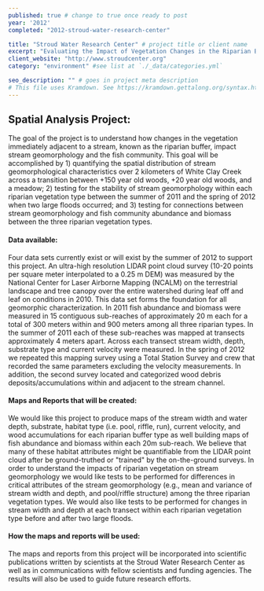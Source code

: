 ```yaml
---
published: true # change to true once ready to post
year: '2012'
completed: "2012-stroud-water-research-center"

title: "Stroud Water Research Center" # project title or client name
excerpt: "Evaluating the Impact of Vegetation Changes in the Riparian Buffer on Stream Geomorphology and the Fish Community" # shows on project list page
client_website: "http://www.stroudcenter.org"
category: "environment" #see list at `./_data/categories.yml`

seo_description: "" # goes in project meta description
# This file uses Kramdown. See https://kramdown.gettalong.org/syntax.html for syntax
---
```


## Spatial Analysis Project:
The goal of the project is to understand how changes in the vegetation immediately adjacent to a stream, known as the riparian buffer, impact stream geomorphology and the fish community. This goal will be accomplished by 1) quantifying the spatial distribution of stream geomorphological characteristics over 2 kilometers of White Clay Creek across a transition between +150 year old woods, +20 year old woods, and a meadow; 2) testing for the stability of stream geomorphology within each riparian vegetation type between the summer of 2011 and the spring of 2012 when two large floods occurred; and 3) testing for connections between stream geomorphology and fish community abundance and biomass between the three riparian vegetation types.

#### Data available:
Four data sets currently exist or will exist by the summer of 2012 to support this project. An ultra-high resolution LIDAR point cloud survey (10-20 points per square meter interpolated to a 0.25 m DEM) was measured by the National Center for Laser Airborne Mapping (NCALM) on the terrestrial landscape and tree canopy over the entire watershed during leaf off and leaf on conditions in 2010. This data set forms the foundation for all geomorphic characterization. In 2011 fish abundance and biomass were measured in 15 contiguous sub-reaches of approximately 20 m each for a total of 300 meters within and 900 meters among all three riparian types. In the summer of 2011 each of these sub-reaches was mapped at transects approximately 4 meters apart. Across each transect stream width, depth, substrate type and current velocity were measured. In the spring of 2012 we repeated this mapping survey using a Total Station Survey and crew that recorded the same parameters excluding the velocity measurements. In addition, the second survey located and categorized wood debris deposits/accumulations within and adjacent to the stream channel.

#### Maps and Reports that will be created:
We would like this project to produce maps of the stream width and water depth, substrate, habitat type (i.e. pool, riffle, run), current velocity, and wood accumulations for each riparian buffer type as well building maps of fish abundance and biomass within each 20m sub-reach. We believe that many of these habitat attributes might be quantifiable from the LIDAR point cloud after be ground-truthed or "trained" by the on-the-ground surveys. In order to understand the impacts of riparian vegetation on stream geomorphology we would like tests to be performed for differences in critical attributes of the stream geomorphology (e.g., mean and variance of stream width and depth, and pool/riffle structure) among the three riparian vegetation types. We would also like tests to be performed for changes in stream width and depth at each transect within each riparian vegetation type before and after two large floods.

#### How the maps and reports will be used:
The maps and reports from this project will be incorporated into scientific publications written by scientists at the Stroud Water Research Center as well as in communications with fellow scientists and funding agencies. The results will also be used to guide future research efforts. 
